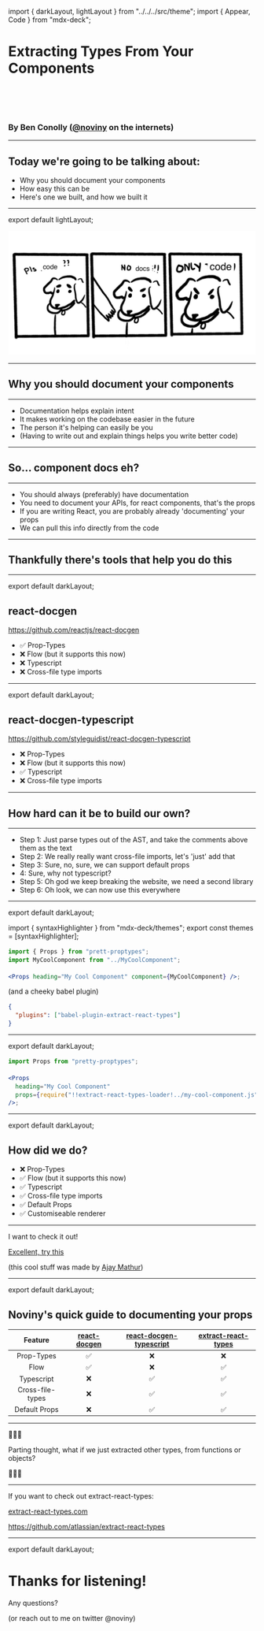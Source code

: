 import { darkLayout, lightLayout } from "../../../src/theme";
import { Appear, Code } from "mdx-deck";

# Extracting Types From Your Components

<br />
<br />
<br />

### By Ben Conolly ([@noviny](https://github.com/noviny) on the internets)

---

## Today we're going to be talking about:

- Why you should document your components
- How easy this can be
- Here's one we built, and how we built it

---

export default lightLayout;

![No Document, only code](./no-docs-only-code.png)

---

## Why you should document your components

---

<ul style={{ textAlign: "left" }}>
  <Appear>
    <li>Documentation helps explain intent</li>
    <li>It makes working on the codebase easier in the future</li>
    <li>The person it's helping can easily be you</li>
    <li>
      (Having to write out and explain things helps you write better code)
    </li>
  </Appear>
</ul>

---

## So... component docs eh?

---

<ul style={{ textAlign: "left" }}>
  <Appear>
    <li>You should always (preferably) have documentation</li>
    <li>
      You need to document your APIs, for react components, that's the props
    </li>
    <li>
      If you are writing React, you are probably already 'documenting' your
      props
    </li>
    <li>We can pull this info directly from the code</li>
  </Appear>
</ul>

---

## Thankfully there's tools that help you do this

---

export default darkLayout;

## react-docgen

https://github.com/reactjs/react-docgen

<ul style={{ textAlign: "center", listStyle: "none" }}>
  <Appear>
    <li>✅ Prop-Types</li>
    <li>❌ Flow (but it supports this now)</li>
    <li>❌ Typescript</li>
    <li>❌ Cross-file type imports</li>
  </Appear>
</ul>

---

export default darkLayout;

## react-docgen-typescript

https://github.com/styleguidist/react-docgen-typescript

<ul style={{ textAlign: "center", listStyle: "none" }}>
  <Appear>
    <li>❌ Prop-Types</li>
    <li>❌ Flow (but it supports this now)</li>
    <li>✅ Typescript</li>
    <li>❌ Cross-file type imports</li>
  </Appear>
</ul>

---

## How hard can it be to build our own?

---

<ul style={{ textAlign: "left" }}>
  <Appear>
    <li>
      Step 1: Just parse types out of the AST, and take the comments above them
      as the text
    </li>
    <li>
      Step 2: We really really want cross-file imports, let's 'just' add that
    </li>
    <li>Step 3: Sure, no, sure, we can support default props</li>
    <li>4: Sure, why not typescript?</li>
    <li>
      Step 5: Oh god we keep breaking the website, we need a second library
    </li>
    <li>Step 6: Oh look, we can now use this everywhere</li>
  </Appear>
</ul>

---

export default darkLayout;

import { syntaxHighlighter } from "mdx-deck/themes";
export const themes = [syntaxHighlighter];

```jsx
import { Props } from "prett-proptypes";
import MyCoolComponent from "../MyCoolComponent";

<Props heading="My Cool Component" component={MyCoolComponent} />;
```

(and a cheeky babel plugin)

```json
{
  "plugins": ["babel-plugin-extract-react-types"]
}
```

---

export default darkLayout;

```jsx
import Props from "pretty-proptypes";

<Props
  heading="My Cool Component"
  props={require("!!extract-react-types-loader!../my-cool-component.js")}
/>;
```

---

export default darkLayout;

## How did we do?

<ul style={{ textAlign: "center", listStyle: "none" }}>
  <Appear>
    <li>❌ Prop-Types</li>
    <li>✅ Flow (but it supports this now)</li>
    <li>✅ Typescript</li>
    <li>✅ Cross-file type imports</li>
    <li>✅ Default Props</li>
    <li>✅ Customiseable renderer</li>
  </Appear>
</ul>

---

I want to check it out!

[Excellent, try this](https://extract-react-types.com/repl)

(this cool stuff was made by [Ajay Mathur](https://github.com/ajaymathur))

---

export default darkLayout;

## Noviny's quick guide to documenting your props

|     Feature      | [react-docgen](https://github.com/reactjs/react-docgen) | [react-docgen-typescript](https://github.com/styleguidist/react-docgen-typescript) | [extract-react-types](extract-react-types.com) |
| :--------------: | :-----------------------------------------------------: | :--------------------------------------------------------------------------------: | :--------------------------------------------: |
|    Prop-Types    |                           ✅                            |                                         ❌                                         |                       ❌                       |
|       Flow       |                           ✅                            |                                         ❌                                         |                       ✅                       |
|    Typescript    |                           ❌                            |                                         ✅                                         |                       ✅                       |
| Cross-file-types |                           ❌                            |                                         ✅                                         |                       ✅                       |
|  Default Props   |                           ❌                            |                                         ✅                                         |                       ✅                       |

---

🤔🤔🤔

Parting thought, what if we just extracted other types, from functions or objects?

🤔🤔🤔

---

If you want to check out extract-react-types:

[extract-react-types.com](extract-react-types.com)

https://github.com/atlassian/extract-react-types

---

export default darkLayout;

# Thanks for listening!

Any questions?

(or reach out to me on twitter @noviny)

